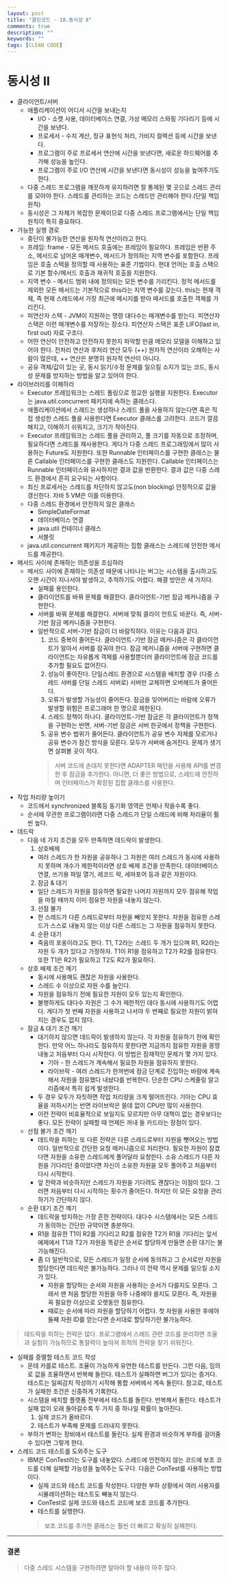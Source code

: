 ```yaml
---
layout: post
title: "클린코드 - 18.동시성 Ⅱ"
comments: true
description: ""
keywords: ""
tags: [CLEAN CODE]
---
```


# 동시성 Ⅱ
* 클라이언트/서버
  * 애플리케이션이 어디서 시간을 보내는지
    * I/O - 소켓 사용, 데이터베이스 연결, 가상 메모리 스와핑 기다리기 등에 시간을 보낸다.
    * 프로세서 - 수치 계산, 정규 표현식 처리, 가비지 컬렉션 등에 시간을 보낸다.
    * 프로그램이 주로 프로세서 연산에 시간을 보낸다면, 새로운 하드웨어를 추가해 성능을 높인다.
    * 프로그램이 주로 I/O 연산에 시간을 보낸다면 동시성이 성능을 높여주기도 한다.
  * 다중 스레드 프로그램을 깨끗하게 유지하려면 잘 통제된 몇 곳으로 스레드 관리를 모아야 한다. 스레드를 관리하는 코드는 스레드만 관리해야 한다.(단일 책임 원칙)
  * 동시성은 그 자체가 복잡한 문제이므로 다중 스레드 프로그램에서는 단일 책임 원칙이 특히 중요하다.
* 가능한 실행 경로
  * 중단이 불가능한 연산을 원자적 연산이라고 한다.
  * 프레임: frame - 모든 메서드 호출에는 프레임이 필요하다. 프레임은 반환 주소, 메서드로 넘어온 매개변수, 메서드가 정의하는 지역 변수를 포함한다. 프레임은 호출 스택을 정의할 때 사용하는 표준 기법이다. 현대 언어는 호출 스택으로 기본 함수/메서드 호출과 재귀적 호출을 지원한다.
  * 지역 변수 - 메서드 범위 내에 정의되는 모든 변수를 가리킨다. 정적 메서드를 제외한 모든 메서드는 기본적으로 this라는 지역 변수를 갖는다. this는 현재 객체, 즉 현재 스레드에서 가장 최근에 메시지를 받아 메서드를 호출한 객체를 가리킨다.
  * 피연산자 스택 - JVM이 지원하는 명령 대다수는 매개변수를 받는다. 피연산자 스택은 이런 매개변수를 저장하는 장소다. 피연산자 스택은 표준 LIFO(last in, first out) 자료 구조다.
  * 어떤 연산이 안전하고 안전하지 못한지 파악할 만큼 메모리 모델을 이해하고 있어야 한다. 전처리 연산과 후처리 연산 모두 (++) 원자적 연산이라 오해하는 사람이 많은데, ++ 연산은 분명히 원자적 연산이 아니다.
  * 공유 객체/값이 있는 곳, 동시 읽기/수정 문제를 일으킬 소지가 있는 코드, 동시성 문제를 방지하는 방법을 알고 있어야 한다.
* 라이브러리를 이해하라
  * Executor 프레임워크는 스레드 풀링으로 정교한 실행을 지원한다. Executor는 java.util.concurrent 패키지에 속하는 클래스다.
  * 애플리케이션에서 스레드는 생성하나 스레드 풀을 사용하지 않는다면 혹은 직접 생성한 스레드 풀을 사용한다면 Executor 클래스를 고려한다. 코드가 깔끔해지고, 이해하기 쉬워지고, 크기가 작아진다.
  * Executor 프레임워크는 스레드 풀을 관리하고, 풀 크기를 자동으로 조정하며, 필요하다면 스레드를 재사용한다. 게다가 다중 스레드 프로그래밍에서 많이 사용하는 Future도 지원한다. 또한 Runnable 인터페이스를 구현한 클래스는 물론 Callable 인터페이스를 구현한 클래스도 지원한다. Callable 인터페이스는 Runnable 인터페이스와 유사하지만 결과 값을 반환한다. 결과 값은 다중 스레드 환경에서 흔히 요구되는 사항이다.
  * 최신 프로세서는 스레드를 차단하지 않고도(non blocking) 안정적으로 값을 갱신한다. 자바 5 VM은 이를 이용한다.
  * 다중 스레드 환경에서 안전하지 않은 클래스
    * SimpleDateFormat
    * 데이터베이스 연결
    * java.util 컨테이너 클래스
    * 서블릿
  * java.util.concurrent 패키지가 제공하는 집합 클래스는 스레드에 안전한 메서드를 제공한다.
* 메서드 사이에 존재하는 의존성을 조심하라
  * 메서드 사이에 존재하는 의존성 때문에 나타나는 버그는 시스템을 출시하고도 오랜 시간이 지나서야 발생하고, 추적하기도 어렵다. 해결 방안은 세 가지다.
    * 실패를 용인한다.
    * 클라이언트를 바꿔 문제를 해결한다. 클라이언트-기반 잠금 메커니즘을 구현한다.
    * 서버를 바꿔 문제를 해결한다. 서버에 맞춰 클라이 언트도 바꾼다. 즉, 서버-기반 잠금 메커니즘을 구현한다.
    * 일반적으로 서버-기반 잠금이 더 바람직하다. 이유는 다음과 같다.
      1. 코드 중복이 줄어든다. 클라이언트-기반 잠금 메커니즘은 각 클라이언트가 알아서 서버를 잠궈야 한다. 잠금 메커니즘을 서버에 구현하면 클라이언트는 자유롭게 객체를 사용할뿐더러 클라이언트에 잠금 코드를 추가할 필요도 없어진다.
      2. 성능이 좋아진다. 단일스레드 환경으로 시스템을 배치할 경우 (다중 스레드 서버를 단일 스레드 서버로) 서버만 교체하면 오버헤드가 줄어든다.
      3. 오류가 발생할 가능성이 줄어든다. 잠금을 잊어버리는 바람에 오류가 발생할 위험은 프로그래머 한 명으로 제한된다.
      4. 스레드 정책이 하나다. 클라이언트-기반 잠금은 각 클라이언트가 정책을 구현하는 반면, 서버-기반 잠금은 서버 한곳에서 정책을 구현한다.
      5. 공유 변수 범위가 줄어든다. 클라이언트가 공유 변수 자체를 모르거나 공유 변수가 잠긴 방식을 모른다. 모두가 서버에 숨겨진다. 문제가 생기면 살펴볼 곳이 적다.
      > 서버 코드에 손대지 못한다면 ADAPTER 패턴을 사용해 API를 변경한 후 잠금을 추가한다. 아니면, 더 좋은 방법으로, 스레드에 안전하며 인터페이스가 확장된 집합 클래스를 사용한다.
* 작업 처리량 높이기
  * 코드에서 synchronized 블록등 동기화 영역은 언제나 작을수록 좋다.
  * 순서에 무관한 프로그램이라면 다중 스레드가 단일 스레드에 비해 처리율이 훨씬 높다.
* 데드락
  * 다음 네 가지 조건을 모두 만족하면 데드락이 발생한다.
    1. 상호배제
      * 여러 스레드가 한 자원을 공유하나 그 자원은 여러 스레드가 동시에 사용하지 못하며 개수가 제한적이라면 상호 배제 조건을 만족한다. 데이터베이스 연결, 쓰기용 파일 열기, 레코드 락, 세마포어 등과 같은 자원이다.
    2. 잠금 & 대기
      * 일단 스레드가 자원을 점유하면 필요한 나머지 자원까지 모두 점유해 작업을 마칠 때까지 이미 점유한 자원을 내놓지 않는다.
    3. 선점 불가
      * 한 스레드가 다른 스레드로부터 자원을 빼앗지 못한다. 자원을 점유한 스레드가 스스로 내놓지 않는 이상 다른 스레드는 그 자원을 점유하지 못한다.
    4. 순환 대기
      * 죽음의 포옹이라고도 한다. T1, T2라는 스레드 두 개가 있으며 R1, R2라는 자원 두 개가 있다고 가정하자. T1이 R1을 점유하고 T2가 R2를 점유한다. 또한 T1은 R2가 필요하고 T2도 R2가 필요하다.
  * 상호 배제 조건 깨기
    * 동시에 사용해도 괜찮은 자원을 사용한다.
    * 스레드 수 이상으로 자원 수를 늘인다.
    * 자원을 점유하기 전에 필요한 자원이 모두 있는지 확인한다.
    * 불행하게도 대다수 자원은 그 수가 제한적인 데다 동시에 사용하기도 어렵다. 게다가 첫 번째 자원을 사용하고 나서야 두 번째로 필요한 자원이 밝혀지는 경우도 없지 않다.
  * 잠금 & 대기 조건 깨기
    * 대기하지 않으면 데드락이 발생하지 않는다. 각 자원을 점유하기 전에 확인한다. 만약 어느 하나라도 점유하지 못한다면 지금까지 점유한 자원을 몽땅 내놓고 처음부터 다시 시작한다. 이 방법은 잠재적인 문제가 몇 가지 있다.
      * 기아 - 한 스레드가 계속해서 필요한 자원을 점유하지 못한다.
      * 라이브락 - 여러 스레드가 한꺼번에 잠금 단계로 진입하는 바람에 계속해서 자원을 점유했다 내놨다를 반복한다. 단순한 CPU 스케줄링 알고리즘에서 특히 쉽게 발생한다.
    * 두 경우 모두가 자칫하면 작업 처리량을 크게 떨어뜨린다. 기아는 CPU 효율을 저하시키는 반면 라이브락은 쓸데 없이 CPU만 많이 사용한다.
    * 이런 전략이 비효율적으로 보일지도 모르지만 아무 대책이 없는 경우보다는 좋다. 모든 전략이 실패할 때 언제든 꺼내 들 카드라는 장점이 있다.
  * 선점 불가 조건 깨기
    * 데드락을 피하는 또 다른 전략은 다른 스레드로부터 자원을 뺏어오는 방법이다. 일반적으로 간단한 요청 메커니즘으로 처리한다. 필요한 자원이 잠겼다면 자원을 소유한 스레드에게 풀어달라 요청한다. 소유 스레드가 다른 자원을 기다리던 중이었다면 자신이 소유한 자원을 모두 풀어주고 처음부터 다시 시작한다.
    * 앞 전략과 비슷하지만 스레드가 자원을 기다려도 괜찮다는 이점이 있다. 그러면 처음부터 다시 시작하는 횟수가 줄어든다. 하지만 이 모든 요청을 관리하기가 간단하지 않다.
  * 순환 대기 조건 깨기
    * 데드락을 방지하는 가장 흔한 전략이다. 대다수 시스템에서는 모든 스레드가 동의하는 간단한 규약이면 충분하다.
    * R1을 점유한 T1이 R2를 기다리고 R2를 점유한 T2가 R1을 기다리는 앞서 예제에서 T1과 T2가 자원을 똑같은 순서로 할당하게 만들면 순환 대기는 불가능해진다.
    * 좀 더 일반적으로, 모든 스레드가 일정 순서에 동의하고 그 순서로만 자원을 할당한다면 데드락은 불가능하다. 그러나 이 전략 역시 문제를 일으킬 소지가 있다.
      * 자원을 할당하는 순서와 자원을 사용하는 순서가 다를지도 모른다. 그래서 맨 처음 할당한 자원을 아주 나중에야 쓸지도 모른다. 즉, 자원을 꼭 필요한 이상으로 오랫동안 점유한다.
      * 때로는 순서에 따라 자원을 할당하기 어렵다. 첫 자원을 사용한 후에야 둘째 자원 ID를 얻는다면 순서대로 할당하기란 불가능하다.
> 데드락을 피하는 전략은 많다. 프로그램에서 스레드 관련 코드를 분리하면 조율과 실험이 가능하므로 통찰력이 높아져 최적의 전략을 찾기 쉬워진다.
* 실패를 증멸할 테스트 코드 작성
  * 몬테 카를로 테스트. 조율이 가능하게 유연한 테스트를 만든다. 그런 다음, 임의로 값을 조율하면서 반복해 돌린다. 테스트가 실패하면 버그가 있다는 증거다. 테스트는 일찌감치 작성하기 시작해 통합 서버에서 계속 돌린다. 참고로, 테스트가 실패한 조건은 신중하게 기록한다.
  * 시스템을 배치할 플랫폼 전부에서 테스트를 돌린다. 반복해서 돌린다. 테스트가 실패 없이 오래 돌아갈수록 두 가지 중 하나일 확률이 높아진다.
    1. 실제 코드가 올바르다.
    2. 테스트가 부족해 문제를 드러내지 못한다.
  * 부하가 변하는 장비에서 테스트를 돌린다. 실제 환경과 비슷하게 부하를 걸어줄 수 있다면 그렇게 한다.
* 스레드 코드 테스트를 도와주는 도구
  * IBM은 ConTest라는 도구를 내놓았다. 스레드에 안전하지 않는 코드에 보조 코드를 더해 실패할 가능성을 높여주는 도구다. 다음은 ConTest를 사용하는 방법이다.
    * 실제 코드와 테스트 코드를 작성한다. 다양한 부하 상황에서 여러 사용자를 시뮬레이션하는 테스트도 빼놓지 않는다.
    * ConTest로 실제 코드와 테스트 코드에 보조 코드를 추가한다.
    * 테스트를 실행한다.
    > 보조 코드를 추가한 클래스는 훨씬 더 빠르고 확실히 실패한다.
<hr/>

### 결론
> 다중 스레드 시스템을 구현하려면 알아야 할 내용이 아주 많다.

